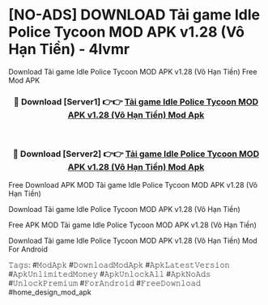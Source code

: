 # [NO-ADS] DOWNLOAD Tải game Idle Police Tycoon MOD APK v1.28 (Vô Hạn Tiền) - 4lvmr
Download Tải game Idle Police Tycoon MOD APK v1.28 (Vô Hạn Tiền) Free Mod APK

<div align="center">
<h3>🔴 Download [Server1] 👉👉 <a href="https://apk-comot.site?title=Tải_game_Idle_Police_Tycoon_MOD_APK_v1.28_(Vô_Hạn_Tiền)">Tải game Idle Police Tycoon MOD APK v1.28 (Vô Hạn Tiền) Mod Apk</a></h3><br>

<h3>🔴 Download [Server2] 👉👉 <a href="https://apk-comot.site?title=Tải_game_Idle_Police_Tycoon_MOD_APK_v1.28_(Vô_Hạn_Tiền)">Tải game Idle Police Tycoon MOD APK v1.28 (Vô Hạn Tiền) Mod Apk</a></h3>
</div>


Free Download APK MOD Tải game Idle Police Tycoon MOD APK v1.28 (Vô Hạn Tiền)

Download Tải game Idle Police Tycoon MOD APK v1.28 (Vô Hạn Tiền) 

Free APK MOD Tải game Idle Police Tycoon MOD APK v1.28 (Vô Hạn Tiền) 

Download Tải game Idle Police Tycoon MOD APK v1.28 (Vô Hạn Tiền) Mod For Android

𝚃𝚊𝚐𝚜: #𝙼𝚘𝚍𝙰𝚙𝚔 #𝙳𝚘𝚠𝚗𝚕𝚘𝚊𝚍𝙼𝚘𝚍𝙰𝚙𝚔 #𝙰𝚙𝚔𝙻𝚊𝚝𝚎𝚜𝚝𝚅𝚎𝚛𝚜𝚒𝚘𝚗 #𝙰𝚙𝚔𝚄𝚗𝚕𝚒𝚖𝚒𝚝𝚎𝚍𝙼𝚘𝚗𝚎𝚢 #𝙰𝚙𝚔𝚄𝚗𝚕𝚘𝚌𝚔𝙰𝚕𝚕 #𝙰𝚙𝚔𝙽𝚘𝙰𝚍𝚜 #𝚄𝚗𝚕𝚘𝚌𝚔𝙿𝚛𝚎𝚖𝚒𝚞𝚖 #𝙵𝚘𝚛𝙰𝚗𝚍𝚛𝚘𝚒𝚍 #𝙵𝚛𝚎𝚎𝙳𝚘𝚠𝚗𝚕𝚘𝚊𝚍 #home_design_mod_apk